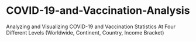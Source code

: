 # COVID-19-and-Vaccination-Analysis
Analyzing and Visualizing COVID-19 and Vaccination Statistics At Four Different Levels (Worldwide, Continent, Country, Income Bracket)
